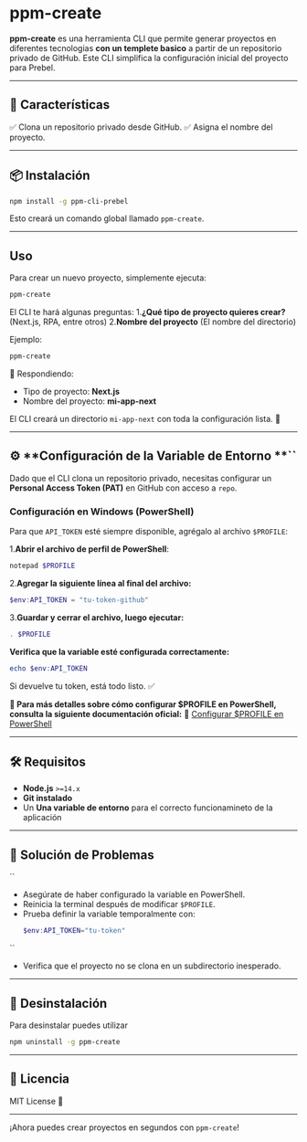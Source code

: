 # ppm-create

**ppm-create** es una herramienta CLI que permite generar proyectos en diferentes tecnologias **con un templete basico** a partir de un repositorio privado de GitHub. Este CLI simplifica la configuración inicial del proyecto para Prebel.

---

## 📌 **Características**

✅ Clona un repositorio privado desde GitHub. ✅ Asigna el nombre del proyecto.

---

## 📦 **Instalación**

```sh
npm install -g ppm-cli-prebel
```

Esto creará un comando global llamado `ppm-create`.

---

## **Uso**

Para crear un nuevo proyecto, simplemente ejecuta:

```sh
ppm-create
```

El CLI te hará algunas preguntas:
1️.**¿Qué tipo de proyecto quieres crear?** (Next.js, RPA, entre otros)
2️.**Nombre del proyecto** (El nombre del directorio)

Ejemplo:

```sh
ppm-create
```

📌 Respondiendo:

- Tipo de proyecto: **Next.js**
- Nombre del proyecto: **mi-app-next**

El CLI creará un directorio `mi-app-next` con toda la configuración lista. 🎉

---

## ⚙️ **Configuración de la Variable de Entorno **``

Dado que el CLI clona un repositorio privado, necesitas configurar un **Personal Access Token (PAT)** en GitHub con acceso a `repo`.

### **Configuración en Windows (PowerShell)**

Para que `API_TOKEN` esté siempre disponible, agrégalo al archivo `$PROFILE`:

1️.**Abrir el archivo de perfil de PowerShell**:

```powershell
notepad $PROFILE
```

2️.**Agregar la siguiente línea al final del archivo:**

```powershell
$env:API_TOKEN = "tu-token-github"
```

3️.**Guardar y cerrar el archivo, luego ejecutar:**

```powershell
. $PROFILE
```

**Verifica que la variable esté configurada correctamente:**

```powershell
echo $env:API_TOKEN
```

Si devuelve tu token, está todo listo. ✅

**📖 Para más detalles sobre cómo configurar $PROFILE en PowerShell, consulta la siguiente documentación oficial:**
🔗 [Configurar $PROFILE en PowerShell](https://learn.microsoft.com/es-es/powershell/scripting/learn/shell/creating-profiles?view=powershell-7.4)

---

## 🛠 **Requisitos**

- **Node.js** `>=14.x`
- **Git instalado**
- Un **Una variable de entorno** para el correcto funcionamineto de la aplicación

---

## 📌 **Solución de Problemas**

``

- Asegúrate de haber configurado la variable en PowerShell.
- Reinicia la terminal después de modificar `$PROFILE`.
- Prueba definir la variable temporalmente con:
  ```powershell
  $env:API_TOKEN="tu-token"
  ```

``

- Verifica que el proyecto no se clona en un subdirectorio inesperado.

---

## 📌 **Desinstalación**

Para desinstalar puedes utilizar

```sh
npm uninstall -g ppm-create
```

---

## 📜 **Licencia**

MIT License 📄

---

¡Ahora puedes crear proyectos en segundos con `ppm-create`!
